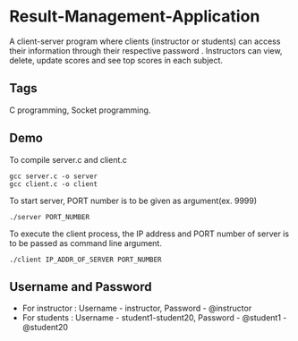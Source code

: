 # Result-Management-Application

A client-server program where clients (instructor or students) can access their information through their respective password . Instructors can view, delete, update scores and see top scores in each subject.

## Tags

C programming, Socket programming.

## Demo

To compile server.c and client.c
<br/>

```
gcc server.c -o server
gcc client.c -o client
```

To start server, PORT number is to be given as argument(ex. 9999)

```
./server PORT_NUMBER
````

To execute the client process, the IP address and PORT number of server is to be passed as command line argument.
```
./client IP_ADDR_OF_SERVER PORT_NUMBER
```
## Username and Password

* For instructor : Username - instructor, Password - @instructor
* For students   : Username - student1-student20, Password - @student1 - @student20
